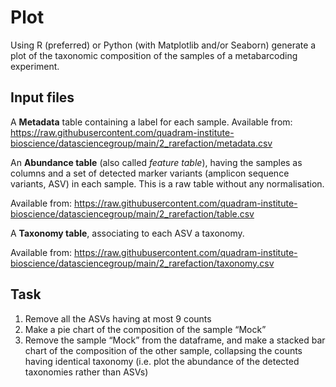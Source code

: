 # Plot

Using R (preferred) or Python (with Matplotlib and/or Seaborn) generate a plot of the taxonomic composition of the samples of a metabarcoding experiment.

## Input files

A **Metadata** table containing a label for each sample. 
Available from: https://raw.githubusercontent.com/quadram-institute-bioscience/datasciencegroup/main/2_rarefaction/metadata.csv


An **Abundance table** (also called *feature table*), having the samples as columns and a set of detected marker variants (amplicon sequence variants, ASV) in each sample. This is a raw table without any normalisation.

Available from: https://raw.githubusercontent.com/quadram-institute-bioscience/datasciencegroup/main/2_rarefaction/table.csv


A **Taxonomy table**, associating to each ASV a taxonomy.

Available from: https://raw.githubusercontent.com/quadram-institute-bioscience/datasciencegroup/main/2_rarefaction/taxonomy.csv

## Task

1. Remove all the ASVs having at most 9 counts
2. Make a pie chart of the composition of the sample “Mock”
3. Remove the sample “Mock” from the dataframe, and make a stacked bar chart of the composition of the other sample, collapsing the counts having identical taxonomy (i.e. plot the abundance of the detected taxonomies rather than ASVs)
